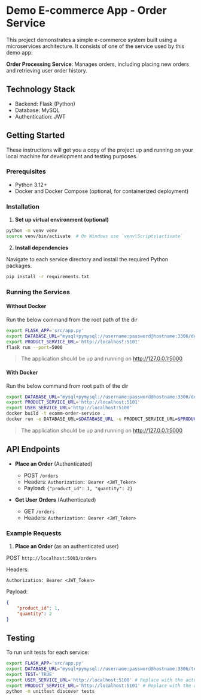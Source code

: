 # Demo E-commerce App - Order Service

This project demonstrates a simple e-commerce system built using a microservices architecture. It consists of one of the service used by this demo app:

**Order Processing Service**: Manages orders, including placing new orders and retrieving user order history.

## Technology Stack

- Backend: Flask (Python)
- Database: MySQL
- Authentication: JWT

## Getting Started

These instructions will get you a copy of the project up and running on your local machine for development and testing purposes.

### Prerequisites

- Python 3.12+
- Docker and Docker Compose (optional, for containerized deployment)

### Installation

1. **Set up virtual environment (optional)**

```bash
python -m venv venv
source venv/bin/activate  # On Windows use `venv\Scripts\activate`
```

2. **Install dependencies**

Navigate to each service directory and install the required Python packages.

```bash
pip install -r requirements.txt
```

### Running the Services

#### Without Docker

Run the below command from the root path of the dir

```bash
export FLASK_APP='src/app.py'
export DATABASE_URL="mysql+pymysql://username:password@hostname:3306/defaultdb"
export PRODUCT_SERVICE_URL='http://localhost:5101'
flask run --port=5000
```

> The application should be up and running on http://127.0.0.1:5000


#### With Docker

Run the below command from root path of the dir

```bash
export DATABASE_URL="mysql+pymysql://username:password@hostname:3306/defaultdb"
export PRODUCT_SERVICE_URL='http://localhost:5101'
export USER_SERVICE_URL='http://localhost:5100'
docker build -t ecomm-order-service .
docker run -e DATABASE_URL=$DATABASE_URL -e PRODUCT_SERVICE_URL=$PRODUCT_SERVICE_URL -p 5000:5000 ecomm-order-service
```

> The application should be up and running on http://127.0.0.1:5000

## API Endpoints

- **Place an Order** (Authenticated)
  - POST `/orders`
  - Headers: `Authorization: Bearer <JWT_Token>`
  - Payload: `{"product_id": 1, "quantity": 2}`

- **Get User Orders** (Authenticated)
  - GET `/orders`
  - Headers: `Authorization: Bearer <JWT_Token>`

### Example Requests

1. **Place an Order** (as an authenticated user)

POST `http://localhost:5003/orders`

Headers:

```
Authorization: Bearer <JWT_Token>
```

Payload:

```json
{
    "product_id": 1,
    "quantity": 2
}
```

## Testing

To run unit tests for each service:

```bash
export FLASK_APP='src/app.py'
export DATABASE_URL="mysql+pymysql://username:password@hostname:3306/testdb"
export TEST='TRUE'
export USER_SERVICE_URL='http://localhost:5100' # Replace with the actual url
export PRODUCT_SERVICE_URL='http://localhost:5101' # Replace with the actual url
python -m unittest discover tests
```
